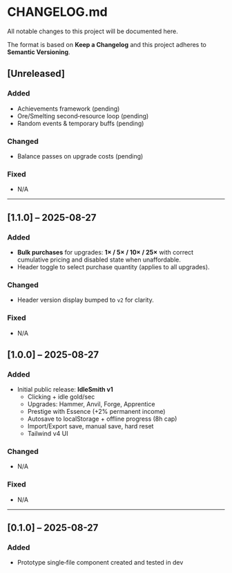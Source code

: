 # CHANGELOG.md

All notable changes to this project will be documented here.

The format is based on **Keep a Changelog** and this project adheres to **Semantic Versioning**.

## [Unreleased]
### Added
- Achievements framework (pending)
- Ore/Smelting second‑resource loop (pending)
- Random events & temporary buffs (pending)

### Changed
- Balance passes on upgrade costs (pending)

### Fixed
- N/A

---

## [1.1.0] – 2025-08-27
### Added
- **Bulk purchases** for upgrades: **1× / 5× / 10× / 25×** with correct cumulative pricing and disabled state when unaffordable.
- Header toggle to select purchase quantity (applies to all upgrades).

### Changed
- Header version display bumped to `v2` for clarity.

### Fixed
- N/A


## [1.0.0] – 2025-08-27
### Added
- Initial public release: **IdleSmith v1**
  - Clicking + idle gold/sec
  - Upgrades: Hammer, Anvil, Forge, Apprentice
  - Prestige with Essence (+2% permanent income)
  - Autosave to localStorage + offline progress (8h cap)
  - Import/Export save, manual save, hard reset
  - Tailwind v4 UI

### Changed
- N/A

### Fixed
- N/A

---

## [0.1.0] – 2025-08-27
### Added
- Prototype single‑file component created and tested in dev
